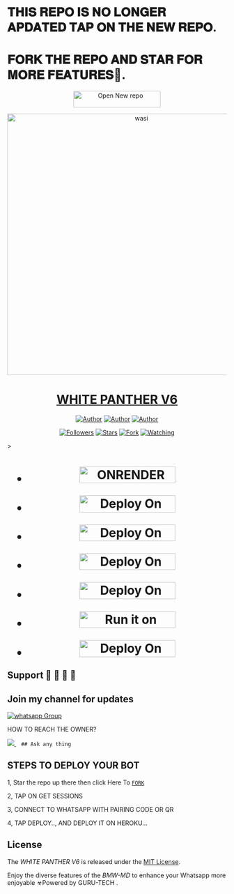 
# 𝐓𝐇𝐈𝐒 𝐑𝐄𝐏𝐎  𝐈𝐒 𝐍𝐎 𝐋𝐎𝐍𝐆𝐄𝐑 𝐀𝐏𝐃𝐀𝐓𝐄𝐃 𝐓𝐀𝐏 𝐎𝐍 𝐓𝐇𝐄 𝐍𝐄𝐖 𝐑𝐄𝐏𝐎.
# 𝐅𝐎𝐑𝐊 𝐓𝐇𝐄 𝐑𝐄𝐏𝐎 𝐀𝐍𝐃 𝐒𝐓𝐀𝐑 𝐅𝐎𝐑 𝐌𝐎𝐑𝐄 𝐅𝐄𝐀𝐓𝐔𝐑𝐄𝐒🤗.
<p align="center">  
 <a href="https://github.com/GURUMD-TECH/WHITE-PANTHER-V6"><img title="Open New repo" src="https://img.shields.io/badge/Open New Repo-h?color=pink&style=for-the-badge&logo=bmw" width="200" height="37.45"/></a></p>

<p align="center">  
  <a href="https://whatsapp.com/channel/0029VaZuGSxEawdxZK9CzM0Y">
    <img alt="wasi" height="600" src="https://telegra.ph/file/c894c8ee8dd35b55a131b.jpg">
    <h1 align="center">WHITE PANTHER V6</h1>
  </a>
</p>
<p align="center">
<a href="https://github.com/GURUMD-TECH/WHITE-PANTHER-V6"><img title="Author" src="https://img.shields.io/badge/ibrahimaitech-black?style=for-the-badge&logo=Github"></a> <a href="https://whatsapp.com/channel/0029VaZuGSxEawdxZK9CzM0Y"><img title="Author" src="https://img.shields.io/badge/CHANNEL-black?style=for-the-badge&logo=whatsapp"></a> <a href="https://wa.me/25471077266"><img title="Author" src="https://img.shields.io/badge/CHAT US-black?style=for-the-badge&logo=whatsapp"></a>
<p/>
<p align="center">
<a href="https://github.com/gurumd-tech?tab=followers"><img title="Followers" src="https://img.shields.io/github/followers/gurumd-tech?label=Followers&style=social"></a>
<a href="https://github.com/gurumd-tech/WHITE-PANTHER --V6/stargazers/"><img title="Stars" src="https://img.shields.io/github/stars/gurumd-tech/WHITE -PANTHER-V6?&style=social"></a>
<a href="https://github.com/gurumd-tech/WHITE-PANTHER-V6/network/members"><img title="Fork" src="https://img.shields.io/github/forks/gurumd-tech/?style=social"></a>
<a href="https://github.com/gurumd-tech/WHITE-PANTHER-V6/watchers"><img title="Watching" src="https://img.shields.io/github/watchers/gurumd-tech/WHITE-PANTHER-V6?label=Watching&style=social"></a>
</p>></a>                     

   <h1 align="center"                  



***


</a></p>



- <a href="https://render-session-scanner-by-ibrahim-adams.onrender.com/"><img title="ONRENDER SESSION" src="https://img.shields.io/badge/GET SESSION-h?color=red&style=for-the-badge&logo=msi" width="220" height="38.45"/></a></p>


</p>

- <a href="https://github.com/GURUMD-TECH/WHITE-PANTHER-V6"><img title="Deploy On Render" src="https://img.shields.io/badge/DEPLOY ON HEROKU-h?color=yellow&style=for-the-badge&logo=msi" width="220" height="38.45"/></a></p>



- <a href="https://toystack.ai/"><img title="Deploy On Render" src="https://img.shields.io/badge/DEPLOY ON TOYSTACK-h?color=orange&style=for-the-badge&logo=msi" width="220" height="38.45"/></a></p>



- <a href="https://www.clever-cloud.com/"><img title="Deploy On Render" src="https://img.shields.io/badge/DEPLOY ON CLEVER-h?color=black&style=for-the-badge&logo=msi" width="220" height="38.45"/></a></p>

</p>


- <a href="https://render.com"><img title="Deploy On Render" src="https://img.shields.io/badge/DEPLOY ON RENDER-h?color=grey&style=for-the-badge&logo=msi" width="220" height="38.45"/></a></p>

</p>

- <a href="https://uptimerobot.com"><img title="Run it on uptime" src="https://img.shields.io/badge/RUN ON UPTIME-h?color=blue&style=for-the-badge&logo=msi" width="220" height="38.45"/></a></p>

</p>

- <a href="https://github.com/GURUMD-TECH/WHITE-PANTHER-V6-INFO"><img title="Deploy On Render" src="https://img.shields.io/badge/DEV INFORMATION-h?color=grey&style=for-the-badge&logo=msi" width="220" height="38.45"/></a></p>



</p>
   
##


## Support 🧧 🧧 🧧 🧧
## Join my channel for updates
<a href="https://t.me/botgurumd" target="_blank">
    <img alt="whatsapp Group" src="https://img.shields.io/badge/ Whatsapp Support Channel -25D366?style=for-the-badge&logo=whatsapp&logoColor=white" />
  </a>
</p>


HOW TO REACH THE OWNER? 
 
   
   <a href="t.me/Guru_1st">
    <img src="https://img.shields.io/badge/WhatsApp-25D366?style=for-the-badge&logo=whatsapp&logoColor=white" />
  </a>&nbsp;&nbsp;
   <a

    ## Ask any thing

</p>

## STEPS TO DEPLOY YOUR BOT


1, Star the repo up there then click Here To  [`FORK`](https://github.com/GURUMD-TECH/WHITE-PANTHER-V6)

2, TAP ON GET SESSIONS



3, CONNECT TO WHATSAPP WITH PAIRING CODE OR QR



4, TAP DEPLOY.., AND DEPLOY IT ON HEROKU...

</p>






  

</p>


## License

The *WHITE PANTHER V6* is released under the [MIT License](https://opensource.org/licenses/MIT).

Enjoy the diverse features of the *BMW-MD*  to enhance your Whatsapp more enjoyable
☣Powered by GURU-TECH
.
